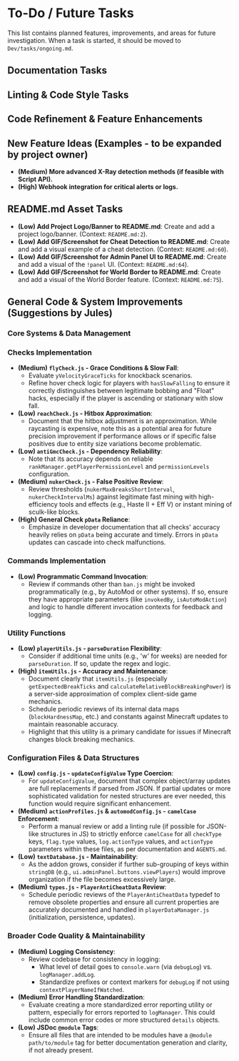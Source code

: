 # To-Do / Future Tasks

This list contains planned features, improvements, and areas for future investigation. When a task is started, it should be moved to `Dev/tasks/ongoing.md`.

## Documentation Tasks

## Linting & Code Style Tasks

## Code Refinement & Feature Enhancements

## New Feature Ideas (Examples - to be expanded by project owner)
- **(Medium) More advanced X-Ray detection methods (if feasible with Script API).**
- **(High) Webhook integration for critical alerts or logs.**

## README.md Asset Tasks
- **(Low) Add Project Logo/Banner to README.md**: Create and add a project logo/banner. (Context: `README.md:2`).
- **(Low) Add GIF/Screenshot for Cheat Detection to README.md**: Create and add a visual example of a cheat detection. (Context: `README.md:60`).
- **(Low) Add GIF/Screenshot for Admin Panel UI to README.md**: Create and add a visual of the `!panel` UI. (Context: `README.md:64`).
- **(Low) Add GIF/Screenshot for World Border to README.md**: Create and add a visual of the World Border feature. (Context: `README.md:75`).

## General Code & System Improvements (Suggestions by Jules)

### Core Systems & Data Management

### Checks Implementation
- **(Medium) `flyCheck.js` - Grace Conditions & Slow Fall**:
    - Evaluate `yVelocityGraceTicks` for knockback scenarios.
    - Refine hover check logic for players with `hasSlowFalling` to ensure it correctly distinguishes between legitimate bobbing and "Float" hacks, especially if the player is ascending or stationary with slow fall.
- **(Low) `reachCheck.js` - Hitbox Approximation**:
    - Document that the hitbox adjustment is an approximation. While raycasting is expensive, note this as a potential area for future precision improvement if performance allows or if specific false positives due to entity size variations become problematic.
- **(Low) `antiGmcCheck.js` - Dependency Reliability**:
    - Note that its accuracy depends on reliable `rankManager.getPlayerPermissionLevel` and `permissionLevels` configuration.
- **(Medium) `nukerCheck.js` - False Positive Review**:
    - Review thresholds (`nukerMaxBreaksShortInterval`, `nukerCheckIntervalMs`) against legitimate fast mining with high-efficiency tools and effects (e.g., Haste II + Eff V) or instant mining of sculk-like blocks.
- **(High) General Check `pData` Reliance**:
    - Emphasize in developer documentation that all checks' accuracy heavily relies on `pData` being accurate and timely. Errors in `pData` updates can cascade into check malfunctions.

### Commands Implementation
- **(Low) Programmatic Command Invocation**:
    - Review if commands other than `ban.js` might be invoked programmatically (e.g., by AutoMod or other systems). If so, ensure they have appropriate parameters (like `invokedBy`, `isAutoModAction`) and logic to handle different invocation contexts for feedback and logging.

### Utility Functions
- **(Low) `playerUtils.js` - `parseDuration` Flexibility**:
    - Consider if additional time units (e.g., 'w' for weeks) are needed for `parseDuration`. If so, update the regex and logic.
- **(High) `itemUtils.js` - Accuracy and Maintenance**:
    - Document clearly that `itemUtils.js` (especially `getExpectedBreakTicks` and `calculateRelativeBlockBreakingPower`) is a server-side approximation of complex client-side game mechanics.
    - Schedule periodic reviews of its internal data maps (`blockHardnessMap`, etc.) and constants against Minecraft updates to maintain reasonable accuracy.
    - Highlight that this utility is a primary candidate for issues if Minecraft changes block breaking mechanics.

### Configuration Files & Data Structures
- **(Low) `config.js` - `updateConfigValue` Type Coercion**:
    - For `updateConfigValue`, document that complex object/array updates are full replacements if parsed from JSON. If partial updates or more sophisticated validation for nested structures are ever needed, this function would require significant enhancement.
- **(Medium) `actionProfiles.js` & `automodConfig.js` - `camelCase` Enforcement**:
    - Perform a manual review or add a linting rule (if possible for JSON-like structures in JS) to strictly enforce `camelCase` for all `checkType` keys, `flag.type` values, `log.actionType` values, and `actionType` parameters within these files, as per documentation and `AGENTS.md`.
- **(Low) `textDatabase.js` - Maintainability**:
    - As the addon grows, consider if further sub-grouping of keys within `stringDB` (e.g., `ui.adminPanel.buttons.viewPlayers`) would improve organization if the file becomes excessively large.
- **(Medium) `types.js` - `PlayerAntiCheatData` Review**:
    - Schedule periodic reviews of the `PlayerAntiCheatData` typedef to remove obsolete properties and ensure all current properties are accurately documented and handled in `playerDataManager.js` (initialization, persistence, updates).

### Broader Code Quality & Maintainability
- **(Medium) Logging Consistency**:
    - Review codebase for consistency in logging:
        - What level of detail goes to `console.warn` (via `debugLog`) vs. `logManager.addLog`.
        - Standardize prefixes or context markers for `debugLog` if not using `contextPlayerNameIfWatched`.
- **(Medium) Error Handling Standardization**:
    - Evaluate creating a more standardized error reporting utility or pattern, especially for errors reported to `logManager`. This could include common error codes or more structured `details` objects.
- **(Low) JSDoc `@module` Tags**:
    - Ensure all files that are intended to be modules have a `@module path/to/module` tag for better documentation generation and clarity, if not already present.
